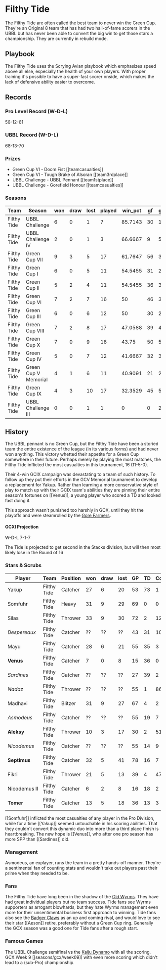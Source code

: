 # Filthy Tide

The Filthy Tide are often called the best team to never win the Green Cup. They're an Original 8 team that has had two hall-of-fame scorers in the UBBL but has never been able to convert the big win to get those stars a championship. They are currently in rebuild mode.

## Playbook

The Filthy Tide uses the Scrying Avian playbook which emphasizes speed above all else, especially the health of your own players. With proper training it's possible to have a super-fast scorer onside, which makes the lack of defensive ability easier to overcome.

## Records

### Pro Level Record (W-D-L)

56-12-61

### UBBL Record (W-D-L)

68-13-70

### Prizes

* Green Cup VI - Doom Fist [[teamcasualties]]
* Green Cup VI - Tough Brake of Alsoran [[team3rdplace]]
* UBBL Challenge - UBBL Pennant [[team1stplace]]
* UBBL Challenge - Gorefield Honour [[teamcasualties]]

### Seasons

| Team        | Season               | won  | draw | lost | played | win_pct | gf   | ga   | cas  | tcdiff | ff   |
|-------------|----------------------|------|------|------|--------|---------|------|------|------|--------|------|
| Filthy Tide | UBBL Challenge       |    6 |    0 |    1 |      7 | 85.7143 |   30 |   15 |   16 |      7 |    2 |
| Filthy Tide | UBBL Challenge IV    |    2 |    0 |    1 |      3 | 66.6667 |    9 |    5 |    6 |      1 |    1 |
| Filthy Tide | Green Cup VII        |    9 |    3 |    5 |     17 | 61.7647 |   56 |   37 |   21 |     -3 |    0 |
| Filthy Tide | Green Cup I          |    6 |    0 |    5 |     11 | 54.5455 |   31 |   26 |   13 |     -9 |    0 |
| Filthy Tide | Green Cup II         |    5 |    2 |    4 |     11 | 54.5455 |   36 |   32 |   11 |    -17 |    0 |
| Filthy Tide | Green Cup VI         |    7 |    2 |    7 |     16 |      50 |   46 |   35 |   33 |      3 |    2 |
| Filthy Tide | Green Cup III        |    6 |    0 |    6 |     12 |      50 |   30 |   29 |   12 |    -27 |    0 |
| Filthy Tide | Green Cup VIII       |    7 |    2 |    8 |     17 | 47.0588 |   39 |   40 |   42 |     -4 |   -4 |
| Filthy Tide | Green Cup X          |    7 |    0 |    9 |     16 |   43.75 |   50 |   51 |   19 |    -25 |    3 |
| Filthy Tide | Green Cup IV         |    5 |    0 |    7 |     12 | 41.6667 |   32 |   38 |   11 |    -32 |    1 |
| Filthy Tide | Green Cup V Memorial |    4 |    1 |    6 |     11 | 40.9091 |   21 |   20 |   15 |     -3 |   -1 |
| Filthy Tide | Green Cup IX         |    4 |    3 |   10 |     17 | 32.3529 |   45 |   57 |   16 |    -23 |   -1 |
| Filthy Tide | UBBL Challenge III   |    0 |    0 |    1 |      1 |       0 |    0 |    2 |    0 |     -5 |    0 |

## History

The UBBL pennant is no Green Cup, but the Filthy Tide have been a storied team the entire existence of the league (in its various forms) and had never won anything. This victory whetted their appetite for a Green Cup somewhere in their future. Perhaps merely by playing the most matches, the Filthy Tide inflicted the most casualties in this tournament, 16 (11-5-0).

Their 4-win GCIX campaign was devastating to a team of such history. To follow up they put their efforts in the GCV Memorial tournament to develop a replacement for Yakup. Rather than learning a more conservative style of play to match up with their GCIX team's abilities they are pinning their entire season's fortunes on [[Venus]], a young player who scored a TD and looked fast doing it.

This approach wasn't punished too harshly in GCX, until they hit the playoffs and were steamrolled by the [Gore Farmers](gorefarmers).

#### GCXI Projection

W-D-L 7-1-7 

The Tide is projected to get second in the Stacks division, but will then most likely lose in the Round of 16

### Stars & Scrubs

| Player       | Team        | Position      | won  | draw | lost | GP   | TD   | Comp | Ints | BH   | SI   | Ki   | MVP  | SPP  |
|--------------|-------------|---------------|------|------|------|------|------|------|------|------|------|------|------|------|
| Yakup           | Filthy Tide | Catcher |   27 |    6 |   20 |   53 |   73 |    1 |    0 |    0 |    1 |    0 |    4 |  242 |
| Somfuhr         | Filthy Tide | Heavy      |   31 |    9 |   29 |   69 |    0 |    0 |    0 |   42 |   13 |    6 |    6 |  152 |
| Silas           | Filthy Tide | Thrower       |   33 |    9 |   30 |   72 |    2 |  121 |    2 |    1 |    0 |    0 |    2 |  143 |
| *Despereaux* | Filthy Tide | Catcher | ?? | ?? | ?? | 43 | 31 | 10 | 1 | 1 | 0 | 0 | 5 | 132 |
| Mayu            | Filthy Tide | Catcher |   28 |    6 |   21 |   55 |   35 |    3 |    2 |    1 |    0 |    0 |    3 |  129 |
| **Venus**            | Filthy Tide | Catcher |    7 |    0 |    8 |   15 |   36 |    0 |    0 |    0 |    0 |    0 |    4 |  128 |
| *Sardines* | Filthy Tide | Catcher | ?? | ?? | ?? | 27 | 39 | 2 | 0 | 0 | 0 | 0 | 1 | 124 |
| *Nadaz* | Filthy Tide | Thrower | ?? | ?? | ?? | 55 | 1 | 86 | 1 | 1 | 0 | 0 | 3 | 119 |
| Madhavi         | Filthy Tide | Blitzer       |   31 |    9 |   27 |   67 |    4 |    2 |    4 |    9 |    5 |    3 |    7 |   91 |
| *Asmodeus* | Filthy Tide | Catcher | ?? | ?? | ?? | 55 | 19 | 7 | 3 | 1 | 0 | 0 | 3 | 87 |
| **Aleksy**           | Filthy Tide | Thrower       |   10 |    3 |   17 |   30 |    2 |   51 |    0 |    1 |    1 |    0 |    4 |   81 |
| *Nicodemus* | Filthy Tide | Catcher | ?? | ?? | ?? | 55 | 14 | 9 | 2 | 2 | 0 | 0 | 4 | 79 | 
| **Septimus**         | Filthy Tide | Catcher |   32 |    5 |   41 |   78 |   16 |    7 |    2 |    1 |    0 |    1 |    2 |   73 |
| Fikri           | Filthy Tide | Thrower       |   21 |    5 |   13 |   39 |    4 |   47 |    0 |    2 |    0 |    0 |    2 |   73 |
| Nicodemus II   | Filthy Tide | Catcher |    6 |    2 |    8 |   16 |   18 |    2 |    0 |    0 |    0 |    0 |    3 |   71 |
| **Tomer**            | Filthy Tide | Catcher |   13 |    5 |   18 |   36 |   13 |    3 |    1 |    1 |    0 |    0 |    4 |   66 |


[[Somfuhr]] inflicted the most casualties of any player in the Pro Division, while for a time [[Yakup]] seemed untouchable in his scoring abilities. That they couldn't convert this dynamic duo into more than a third place finish is heartbreaking. The new hope is [[Venus]], who after one pro season has more SPP than [[Sardines]] did.

### Management

Asmodeus, an explayer, runs the team in a pretty hands-off manner. They're a sentimental fan of counting stats and wouldn't take out players past their prime when they needed to be.

### Fans

The Filthy Tide have long been in the shadow of the [Old Wyrms](oldwyrms). They have had great individual players but no team success. Tide fans see Wyrms supporters as arrogant blowhards, but they hate Wyrms management even more for their unsentimental business first approach to winning. Tide fans also see the [Badger Claws](badgerclaws) as an up and coming rival, and would love to see their star [[Aeson]] retire, preferably without a Green Cup ring. Generally the GCX season was a good one for Tide fans after a rough start.

### Famous Games

The UBBL Challenge semifinal vs the [Kaiju Dynamo](kaijudynamo) with all the scoring. GCX Week 9 [[seasons/gcx/week09]] with even more scoring which didn't lead to a (sub-Pro) championship.
